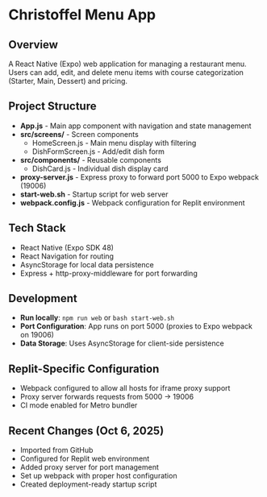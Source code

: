 # Christoffel Menu App

## Overview
A React Native (Expo) web application for managing a restaurant menu. Users can add, edit, and delete menu items with course categorization (Starter, Main, Dessert) and pricing.

## Project Structure
- **App.js** - Main app component with navigation and state management
- **src/screens/** - Screen components
  - HomeScreen.js - Main menu display with filtering
  - DishFormScreen.js - Add/edit dish form
- **src/components/** - Reusable components  
  - DishCard.js - Individual dish display card
- **proxy-server.js** - Express proxy to forward port 5000 to Expo webpack (19006)
- **start-web.sh** - Startup script for web server
- **webpack.config.js** - Webpack configuration for Replit environment

## Tech Stack
- React Native (Expo SDK 48)
- React Navigation for routing
- AsyncStorage for local data persistence
- Express + http-proxy-middleware for port forwarding

## Development
- **Run locally**: `npm run web` or `bash start-web.sh`
- **Port Configuration**: App runs on port 5000 (proxies to Expo webpack on 19006)
- **Data Storage**: Uses AsyncStorage for client-side persistence

## Replit-Specific Configuration
- Webpack configured to allow all hosts for iframe proxy support
- Proxy server forwards requests from 5000 → 19006
- CI mode enabled for Metro bundler

## Recent Changes (Oct 6, 2025)
- Imported from GitHub  
- Configured for Replit web environment
- Added proxy server for port management
- Set up webpack with proper host configuration
- Created deployment-ready startup script
